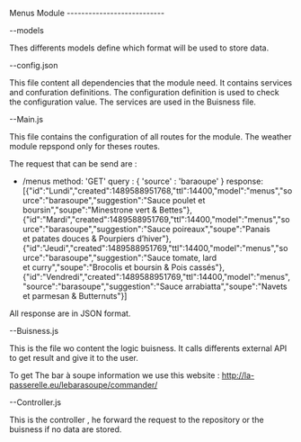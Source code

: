 Menus Module ---------------------------

--models

Thes differents models define which format will be used to store data.


--config.json

This file content all dependencies that the module need.
It contains services and confuration definitions.
The configuration definition is used to check the configuration value.
The services are used in the Buisness file.

--Main.js

This file contains the configuration of all routes for the module.
The weather module repspond only for theses routes.

The request that can be send are : 

- /menus
        method: 'GET'
        query : {
            'source' : 'baraoupe'
        }
        response: [{"id":"Lundi","created":1489588951768,"ttl":14400,"model":"menus","source":"barasoupe","suggestion":"Sauce poulet et boursin","soupe":"Minestrone vert & Bettes"},{"id":"Mardi","created":1489588951769,"ttl":14400,"model":"menus","source":"barasoupe","suggestion":"Sauce poireaux","soupe":"Panais et patates douces & Pourpiers d’hiver"},{"id":"Jeudi","created":1489588951769,"ttl":14400,"model":"menus","source":"barasoupe","suggestion":"Sauce tomate, lard et curry","soupe":"Brocolis et boursin & Pois cassés"},{"id":"Vendredi","created":1489588951769,"ttl":14400,"model":"menus","source":"barasoupe","suggestion":"Sauce arrabiatta","soupe":"Navets et parmesan & Butternuts"}]

All response are in JSON format.


--Buisness.js

This is the file wo content the logic buisness.
It calls differents external API to get result and give it to the user.

To get The bar à soupe information we use this website : http://la-passerelle.eu/lebarasoupe/commander/

--Controller.js

This is the controller , he forward the request to the repository
or the buisness if no data are stored.